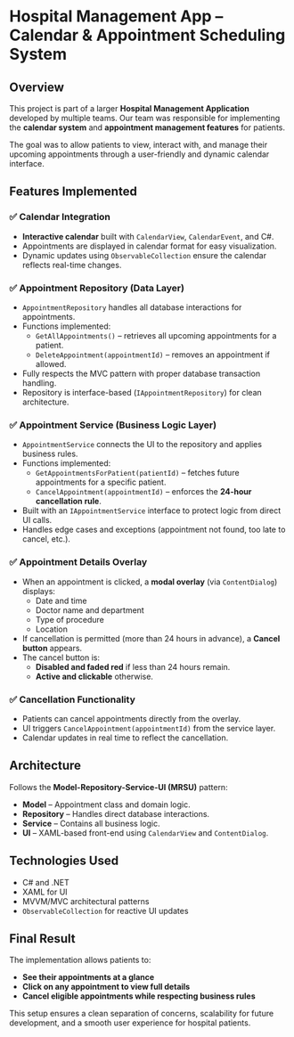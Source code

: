 # Hospital Management App – Calendar & Appointment Scheduling System

## Overview

This project is part of a larger **Hospital Management Application** developed by multiple teams. Our team was responsible for implementing the **calendar system** and **appointment management features** for patients.

The goal was to allow patients to view, interact with, and manage their upcoming appointments through a user-friendly and dynamic calendar interface.

## Features Implemented

### ✅ Calendar Integration
- **Interactive calendar** built with `CalendarView`, `CalendarEvent`, and C#.
- Appointments are displayed in calendar format for easy visualization.
- Dynamic updates using `ObservableCollection` ensure the calendar reflects real-time changes.

### ✅ Appointment Repository (Data Layer)
- `AppointmentRepository` handles all database interactions for appointments.
- Functions implemented:
  - `GetAllAppointments()` – retrieves all upcoming appointments for a patient.
  - `DeleteAppointment(appointmentId)` – removes an appointment if allowed.
- Fully respects the MVC pattern with proper database transaction handling.
- Repository is interface-based (`IAppointmentRepository`) for clean architecture.

### ✅ Appointment Service (Business Logic Layer)
- `AppointmentService` connects the UI to the repository and applies business rules.
- Functions implemented:
  - `GetAppointmentsForPatient(patientId)` – fetches future appointments for a specific patient.
  - `CancelAppointment(appointmentId)` – enforces the **24-hour cancellation rule**.
- Built with an `IAppointmentService` interface to protect logic from direct UI calls.
- Handles edge cases and exceptions (appointment not found, too late to cancel, etc.).

### ✅ Appointment Details Overlay
- When an appointment is clicked, a **modal overlay** (via `ContentDialog`) displays:
  - Date and time
  - Doctor name and department
  - Type of procedure
  - Location
- If cancellation is permitted (more than 24 hours in advance), a **Cancel button** appears.
- The cancel button is:
  - **Disabled and faded red** if less than 24 hours remain.
  - **Active and clickable** otherwise.

### ✅ Cancellation Functionality
- Patients can cancel appointments directly from the overlay.
- UI triggers `CancelAppointment(appointmentId)` from the service layer.
- Calendar updates in real time to reflect the cancellation.

## Architecture

Follows the **Model-Repository-Service-UI (MRSU)** pattern:

- **Model** – Appointment class and domain logic.
- **Repository** – Handles direct database interactions.
- **Service** – Contains all business logic.
- **UI** – XAML-based front-end using `CalendarView` and `ContentDialog`.

## Technologies Used

- C# and .NET
- XAML for UI
- MVVM/MVC architectural patterns
- `ObservableCollection` for reactive UI updates


## Final Result

The implementation allows patients to:
- **See their appointments at a glance**
- **Click on any appointment to view full details**
- **Cancel eligible appointments while respecting business rules**

This setup ensures a clean separation of concerns, scalability for future development, and a smooth user experience for hospital patients.

